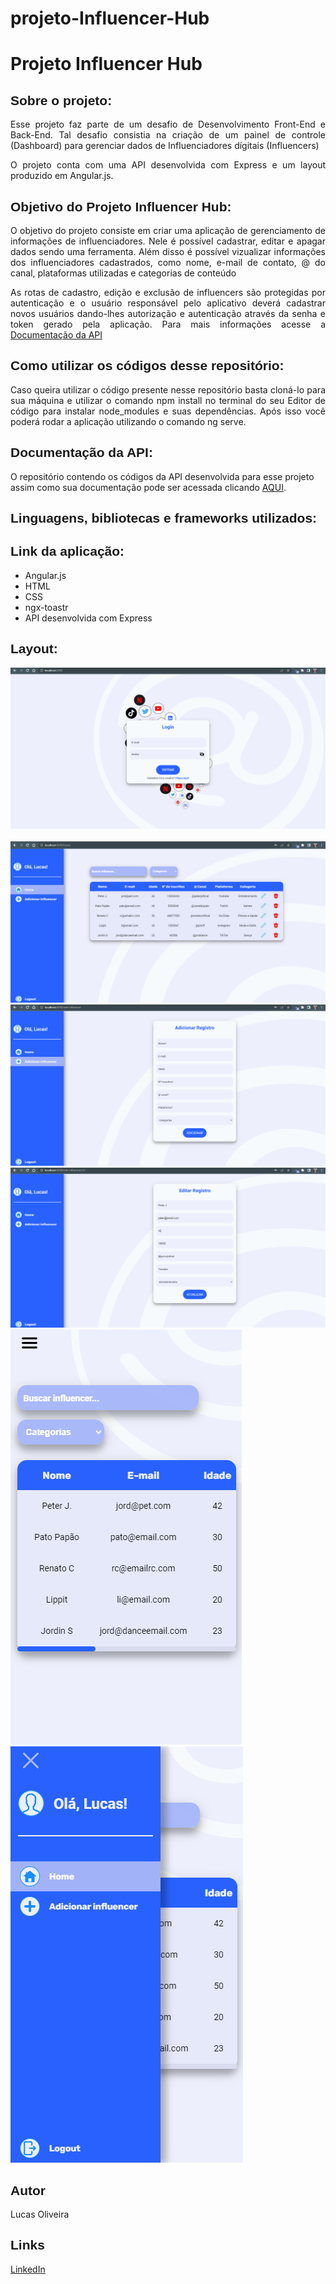 # projeto-Influencer-Hub

<h1>Projeto Influencer Hub</h1>

<h2 style="font-family: sans-serif;">Sobre o projeto:</h2>

<p style="text-align: justify;">
  Esse projeto faz parte de um desafio de Desenvolvimento Front-End e Back-End. Tal desafio consistia na criação de um painel de controle (Dashboard) para gerenciar dados de Influenciadores dígitais (Influencers)
</p>

<p style="text-align: justify;">
O projeto conta com uma API desenvolvida com Express e um layout produzido em Angular.js.
</p>

<h2 style="font-family: sans-serif;">Objetivo do Projeto Influencer Hub:</h2>

<p style="text-align: justify;">
O objetivo do projeto consiste em criar uma aplicação de gerenciamento de informações de influenciadores. Nele é possível cadastrar, editar e apagar dados sendo uma ferramenta. Além disso é possível vizualizar informações dos influenciadores cadastrados, como nome, e-mail de contato, @ do canal, plataformas utilizadas  e categorias de conteúdo
</p>

<p style="text-align: justify;">
As rotas de cadastro, edição e exclusão de influencers são protegidas por autenticação e o usuário responsável pelo aplicativo deverá cadastrar novos usuários dando-lhes autorização e autenticação através da senha e token gerado pela aplicação. Para mais informações acesse a <a href="https://github.com/LucasOliveria/Api-Projeto-Influencer-Hub" target="_blank">Documentação da API</a> 
</p>

<h2 style="font-family: sans-serif;">Como utilizar os códigos desse repositório:</h2>

<p style="text-align: justify;">
    Caso queira utilizar o código presente nesse repositório basta cloná-lo para sua máquina e utilizar o comando npm install no terminal do seu Editor de código para instalar node_modules e suas dependências. Após isso você poderá rodar a aplicação utilizando o comando ng serve.
</p>

<h2 style="font-family: sans-serif;">Documentação da API:</h2>

O repositório contendo os códigos da API desenvolvida para esse projeto assim como sua documentação pode ser acessada clicando <a href="https://github.com/LucasOliveria/Api-Projeto-Influencer-Hub" target="_blank">AQUI</a>.

<h2 style="font-family: sans-serif;">Linguagens, bibliotecas e frameworks utilizados:</h2>

<h2 style="font-family: sans-serif;">Link da aplicação:</h2>

<ul>
    <li>Angular.js</li>
    <li>HTML</li>
    <li>CSS</li>
    <li>ngx-toastr</li>
    <li>API desenvolvida com Express</li>
</ul>

<h2 style="font-family: sans-serif;">Layout:</h2>

<img src="./src/images/login.png" alt="">
<br/>
<img src="./src/images/Cadastro-de-usuário.png" alt="">
<br/>
<img src="./src/images/Home.png" alt="">
<br/>
<img src="./src/images/Cadastro-de-influencer.png" alt="">
<br/>
<img src="./src/images/Editar-influencer.png" alt="">
<br/>
<img src="./src/images/Layout-mobile.png" alt="">
<br/>
<img src="./src/images/Layout-mobile-2.png" alt="">
<br/>

<h2 style="font-family: sans-serif;">Autor</h2>

<p>Lucas Oliveira</p>

<h2 style="font-family: sans-serif;">Links</h2>

<a href="http://www.linkedin.com/in/lucas-de-oliveira-5b8a5532" target="_blank">LinkedIn</a>
<br>